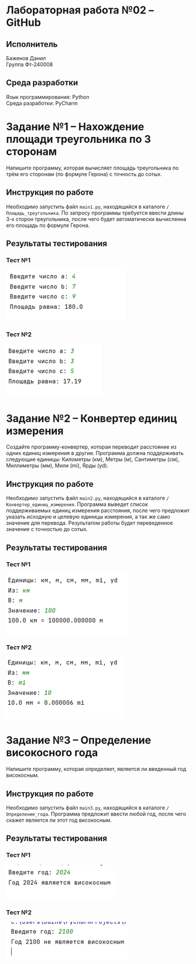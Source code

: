 # Лабораторная работа №02 – GitHub

## Исполнитель
Баженов Данил \
Группа Фт-240008

## Среда разработки
Язык программирования: Python \
Среда разработки: PyCharm

# Задание №1 – Нахождение площади треугольника по 3 сторонам

Напишите программу, которая вычисляет площадь треугольника по трём его сторонам (по формуле Герона) с точность до сотых.

## Инструкция по работе

Необходимо запустить файл ``main1.py``, находящийся в каталоге ``/Площадь_треугольника``. По запросу программы требуется ввести длины 3-х сторон треугольника, после чего будет автоматически вычисленна его площадь по формуле Герона.

## Результаты тестирования

### Тест №1
<img src="./Площадь_треугольника/площадь_треугольника_тест1.png" alt="Тест 1">

### Тест №2
<img src="./Площадь_треугольника/площадь_треугольника_тест2.png" alt="Тест 2">

# Задание №2 – Конвертер единиц измерения

Создайте программу-конвертер, которая переводит расстояние из одних единиц измерения в другие. Программа должна поддерживать следующие единицы: Километры (км), Метры (м), Сантиметры (см), Миллиметры (мм), Мили (mi), Ярды (yd).

## Инструкция по работе

Необходимо запустить файл ``main2.py``, находящийся в каталоге ``/Конвертер_единиц_измерения``. Программа выведет список поддерживаемых единиц измерения расстояния, после чего предложит указать исходную и целевую единицы измерения, а так же само значение для перевода. Результатом работы будет переведенное значение с точностью до сотых.

## Результаты тестирования

### Тест №1
<img src="./Конвертер_единиц_измерения/конвертер_тест1.png" alt="Тест 1">

### Тест №2
<img src="./Конвертер_единиц_измерения/конвертер_тест2.png" alt="Тест 2">

# Задание №3 – Определение високосного года

Напишите программу, которая определяет, является ли введенный год
високосным.

## Инструкция по работе

Необходимо запустить файл ``main3.py``, находящийся в каталоге ``/Определение_года``. Программа предложит ввести любой год, после чего скажет является ли этот 
год високосным. 

## Результаты тестирования

### Тест №1
<img src="./Определение_года/год_тест1.png" alt="Тест 1">

### Тест №2
<img src="./Определение_года/год_тест2.png" alt="Тест 2">
